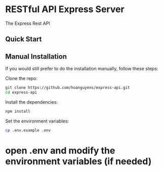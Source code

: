 # RESTful API Express Server 
The Express Rest API

## Quick Start

## Manual Installation

If you would still prefer to do the installation manually, follow these steps:

Clone the repo:

```bash
git clone https://github.com/hoanguyens/express-api.git
cd express-api
```

Install the dependencies:
```bash
npm install
```

Set the environment variables:
```bash
cp .env.example .env
```
# open .env and modify the environment variables (if needed)